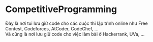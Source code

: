 # CompetitiveProgramming
Đây là nơi tui lưu giữ code cho các cuộc thi lập trình online như Free Contest, Codeforces, AtCoder, CodeChef, ...<br>
Và cũng là nơi lưu giữ code cho việc làm bài ở Hackerrank, UVa, ...
